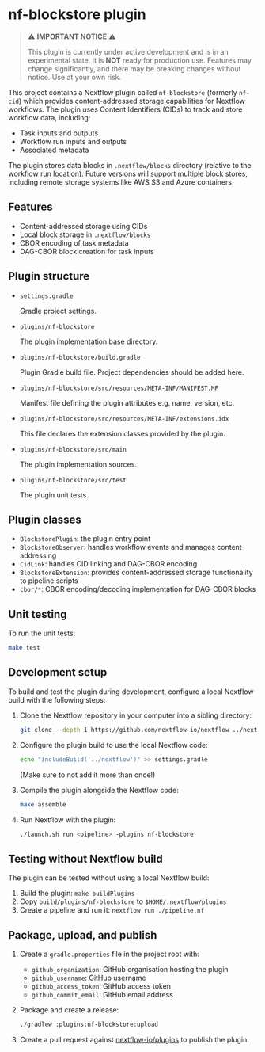 # nf-blockstore plugin 

> ⚠️ **IMPORTANT NOTICE** ⚠️
> 
> This plugin is currently under active development and is in an experimental state. It is **NOT** ready for production use. Features may change significantly, and there may be breaking changes without notice. Use at your own risk.

This project contains a Nextflow plugin called `nf-blockstore` (formerly `nf-cid`) which provides content-addressed storage capabilities for Nextflow workflows. The plugin uses Content Identifiers (CIDs) to track and store workflow data, including:

- Task inputs and outputs
- Workflow run inputs and outputs
- Associated metadata

The plugin stores data blocks in `.nextflow/blocks` directory (relative to the workflow run location). Future versions will support multiple block stores, including remote storage systems like AWS S3 and Azure containers.

## Features

- Content-addressed storage using CIDs
- Local block storage in `.nextflow/blocks`
- CBOR encoding of task metadata
- DAG-CBOR block creation for task inputs

## Plugin structure
                    
- `settings.gradle`
    
    Gradle project settings. 

- `plugins/nf-blockstore`
    
    The plugin implementation base directory.

- `plugins/nf-blockstore/build.gradle` 
    
    Plugin Gradle build file. Project dependencies should be added here.

- `plugins/nf-blockstore/src/resources/META-INF/MANIFEST.MF` 
    
    Manifest file defining the plugin attributes e.g. name, version, etc.

- `plugins/nf-blockstore/src/resources/META-INF/extensions.idx`
    
    This file declares the extension classes provided by the plugin.

- `plugins/nf-blockstore/src/main` 

    The plugin implementation sources.

- `plugins/nf-blockstore/src/test` 

    The plugin unit tests. 

## Plugin classes

- `BlockstorePlugin`: the plugin entry point
- `BlockstoreObserver`: handles workflow events and manages content addressing
- `CidLink`: handles CID linking and DAG-CBOR encoding
- `BlockstoreExtension`: provides content-addressed storage functionality to pipeline scripts
- `cbor/*`: CBOR encoding/decoding implementation for DAG-CBOR blocks

## Unit testing 

To run the unit tests:

```bash
make test
```

## Development setup

To build and test the plugin during development, configure a local Nextflow build with the following steps:

1. Clone the Nextflow repository in your computer into a sibling directory:
    ```bash
    git clone --depth 1 https://github.com/nextflow-io/nextflow ../nextflow
    ```
  
2. Configure the plugin build to use the local Nextflow code:
    ```bash
    echo "includeBuild('../nextflow')" >> settings.gradle
    ```
  
   (Make sure to not add it more than once!)

3. Compile the plugin alongside the Nextflow code:
    ```bash
    make assemble
    ```

4. Run Nextflow with the plugin:
    ```bash
    ./launch.sh run <pipeline> -plugins nf-blockstore
    ```

## Testing without Nextflow build

The plugin can be tested without using a local Nextflow build:

1. Build the plugin: `make buildPlugins`
2. Copy `build/plugins/nf-blockstore` to `$HOME/.nextflow/plugins`
3. Create a pipeline and run it: `nextflow run ./pipeline.nf`

## Package, upload, and publish

1. Create a `gradle.properties` file in the project root with:
   * `github_organization`: GitHub organisation hosting the plugin
   * `github_username`: GitHub username
   * `github_access_token`: GitHub access token
   * `github_commit_email`: GitHub email address

2. Package and create a release:
    ```bash
    ./gradlew :plugins:nf-blockstore:upload
    ```

3. Create a pull request against [nextflow-io/plugins](https://github.com/nextflow-io/plugins/blob/main/plugins.json) to publish the plugin.
